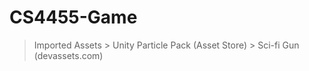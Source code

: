 # CS4455-Game

> Imported Assets
    > Unity Particle Pack (Asset Store)
    > Sci-fi Gun (devassets.com)
